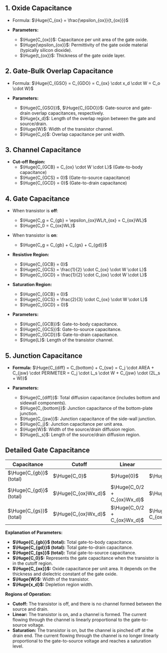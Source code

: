 ## **1. Oxide Capacitance**

* Formula: $\Huge{C_{ox} = \frac{\epsilon_{ox}}{t_{ox}}}$

* **Parameters:**
    *  $\Huge{C_{ox}}$: Capacitance per unit area of the gate oxide.
    *  $\Huge{\epsilon_{ox}}$: Permittivity of the gate oxide material (typically silicon dioxide).
    *  $\Huge{t_{ox}}$: Thickness of the gate oxide layer.

## **2. Gate-Bulk Overlap Capacitance**

* Formula: $\Huge{C_{GSO} = C_{GDO} = C_{ox} \cdot x_d \cdot W = C_o \cdot W}$

* **Parameters:**
    * $\Huge{C_{GSO}}$, $\Huge{C_{GDO}}$: Gate-source and gate-drain overlap capacitances, respectively.
    * $\Huge{x_d}$:  Length of the overlap region between the gate and source/drain.
    * $\Huge{W}$: Width of the transistor channel.
    * $\Huge{C_o}$:  Overlap capacitance per unit width.

## **3. Channel Capacitance**

* **Cut-off Region:**
   * $\Huge{C_{GCB} = C_{ox} \cdot W \cdot L}$  (Gate-to-body capacitance)
   * $\Huge{C_{GCS} = 0}$ (Gate-to-source capacitance)
   * $\Huge{C_{GCD} = 0}$ (Gate-to-drain capacitance)

## **4. Gate Capacitance**
* When transistor is **off**:
   * $\Huge{C_g = C_{gb} = \epsilon_{ox}WL/t_{ox} = C_{ox}WL}$
   * $\Huge{C_0 = C_{ox}WL}$
* When transistor is **on**:
   * $\Huge{C_g = C_{gb} + C_{gs} + C_{gd}}$

* **Resistive Region:**
   * $\Huge{C_{GCB} = 0}$
   * $\Huge{C_{GCS} = \frac{1}{2} \cdot C_{ox} \cdot W \cdot L}$
   * $\Huge{C_{GCD} = \frac{1}{2} \cdot C_{ox} \cdot W \cdot L}$

* **Saturation Region:**
   * $\Huge{C_{GCB} = 0}$
   * $\Huge{C_{GCS} = \frac{2}{3} \cdot C_{ox} \cdot W \cdot L}$
   * $\Huge{C_{GCD} = 0}$

* **Parameters:**
    * $\Huge{C_{GCB}}$: Gate-to-body capacitance.
    * $\Huge{C_{GCS}}$: Gate-to-source capacitance.
    * $\Huge{C_{GCD}}$: Gate-to-drain capacitance.
    * $\Huge{L}$: Length of the transistor channel.

## **5. Junction Capacitance**

* **Formula:** $\Huge{C_{diff} = C_{bottom} + C_{sw} = C_j \cdot AREA + C_{jsw} \cdot PERIMETER = C_j \cdot L_s \cdot W + C_{jsw} \cdot (2L_s + W)}$

* **Parameters:**
    * $\Huge{C_{diff}}$: Total diffusion capacitance (includes bottom and sidewall components).
    * $\Huge{C_{bottom}}$: Junction capacitance of the bottom-plate junction.
    * $\Huge{C_{jsw}}$: Junction capacitance of the side-wall junction.
    * $\Huge{C_j}$: Junction capacitance per unit area.
    * $\Huge{W}$: Width of the source/drain diffusion region.
    * $\Huge{L_s}$: Length of the source/drain diffusion region.

## Detailed Gate Capacitance

| Capacitance    | Cutoff            | Linear                | Saturation              |
| -------------- | ----------------- | --------------------- | ----------------------- |
| $\Huge{C_{gb}}$ (total) | $\Huge{C_0}$             | $\Huge{0}$                   | $\Huge{0}$                     |
| $\Huge{C_{gd}}$ (total) | $\Huge{C_{ox}Wx_d}$      | $\Huge{C_0/2 + C_{ox}Wx_d}$  | $\Huge{C_{ox}Wx_d}$            |
| $\Huge{C_{gs}}$ (total) | $\Huge{C_{ox}Wx_d}$      | $\Huge{C_0/2 + C_{ox}Wx_d}$  | $\Huge{2/3 C_0 + C_{ox}Wx_d}$ |

**Explanation of Parameters:**

*   **$\Huge{C_{gb}}$ (total):** Total gate-to-body capacitance.
*   **$\Huge{C_{gd}}$ (total):** Total gate-to-drain capacitance.
*   **$\Huge{C_{gs}}$ (total):** Total gate-to-source capacitance.
*   **$\Huge{C_0}$:**  Represents the gate capacitance when the transistor is in the cutoff region.
*   **$\Huge{C_{ox}}$:** Oxide capacitance per unit area. It depends on the thickness and dielectric constant of the gate oxide.
*   **$\Huge{W}$:** Width of the transistor.
*   **$\Huge{x_d}$:** Depletion region width.

**Regions of Operation:**

*   **Cutoff:** The transistor is off, and there is no channel formed between the source and drain.
*   **Linear:** The transistor is on, and a channel is formed. The current flowing through the channel is linearly proportional to the gate-to-source voltage.
*   **Saturation:** The transistor is on, but the channel is pinched off at the drain end. The current flowing through the channel is no longer linearly proportional to the gate-to-source voltage and reaches a saturation level.
